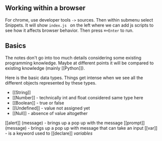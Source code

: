 
## Working within a browser

For chrome, use developer tools `->` sources. Then within submenu select Snippets. It will show `index.js `  on the left where we can add js scripts to see how it affects browser behavior. Then press `⌘+Enter` to run.

## Basics

The notes don't go into too much details considering some existing programming knowledge. Maybe at different points it will be compared to existing knowledge (mainly [[Python]]).

Here is the basic data types. Things get intense when we see all the different objects represented by these types.
- [[String]]
- [[Number]] - technically int and float considered same type here
- [[Boolean]] - true or false
- [[Undefined]] - value not assigned yet
- [[Null]] - absence of value altogether

[[alert]] (message) -  brings up a pop up with the message
[[prompt]] (message) - brings up a pop up with message that can take an input 
[[var]] - is a keyword used to [[declare]] *variables* 